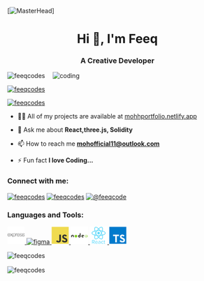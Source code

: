 [![MasterHead](https://user-images.githubusercontent.com/74038190/213910845-af37a709-8995-40d6-be59-724526e3c3d7.gif)]
<h1 align="center">Hi 👋, I'm Feeq</h1>
<h3 align="center">A Creative Developer</h3>
<img align="right" alt="coding" width="400" src="https://cdn.dribbble.com/users/2131993/screenshots/4948736/media/45dceb640723d72436c427add7966cf8.gif">

<p align="left"> <img src="https://komarev.com/ghpvc/?username=feeqcodes&label=Profile%20views&color=0e75b6&style=flat" alt="feeqcodes" /> </p>

<p align="left"> <a href="https://github.com/ryo-ma/github-profile-trophy"><img src="https://github-profile-trophy.vercel.app/?username=feeqcodes" alt="feeqcodes" /></a> </p>

<p align="left"> <a href="https://twitter.com/feeqcodes" target="blank"><img src="https://img.shields.io/twitter/follow/feeqcodes?logo=twitter&style=for-the-badge" alt="feeqcodes" /></a> </p>

- 👨‍💻 All of my projects are available at [mohhportfolio.netlify.app](mohhportfolio.netlify.app)

- 💬 Ask me about **React,three.js, Solidity**

- 📫 How to reach me **mohofficial11@outlook.com**

- ⚡ Fun fact **I love Coding...**

<h3 align="left">Connect with me:</h3>
<p align="left">
<a href="https://twitter.com/feeqcodes" target="blank"><img align="center" src="https://raw.githubusercontent.com/rahuldkjain/github-profile-readme-generator/master/src/images/icons/Social/twitter.svg" alt="feeqcodes" height="30" width="40" /></a>
<a href="https://instagram.com/feeqcodes" target="blank"><img align="center" src="https://raw.githubusercontent.com/rahuldkjain/github-profile-readme-generator/master/src/images/icons/Social/instagram.svg" alt="feeqcodes" height="30" width="40" /></a>
<a href="https://hashnode.com/@feeqcode" target="blank"><img align="center" src="https://raw.githubusercontent.com/rahuldkjain/github-profile-readme-generator/master/src/images/icons/Social/hashnode.svg" alt="@feeqcode" height="30" width="40" /></a>
</p>

<h3 align="left">Languages and Tools:</h3>
<p align="left"> <a href="https://expressjs.com" target="_blank" rel="noreferrer"> <img src="https://raw.githubusercontent.com/devicons/devicon/master/icons/express/express-original-wordmark.svg" alt="express" width="40" height="40"/> </a> <a href="https://www.figma.com/" target="_blank" rel="noreferrer"> <img src="https://www.vectorlogo.zone/logos/figma/figma-icon.svg" alt="figma" width="40" height="40"/> </a> <a href="https://developer.mozilla.org/en-US/docs/Web/JavaScript" target="_blank" rel="noreferrer"> <img src="https://raw.githubusercontent.com/devicons/devicon/master/icons/javascript/javascript-original.svg" alt="javascript" width="40" height="40"/> </a> <a href="https://nodejs.org" target="_blank" rel="noreferrer"> <img src="https://raw.githubusercontent.com/devicons/devicon/master/icons/nodejs/nodejs-original-wordmark.svg" alt="nodejs" width="40" height="40"/> </a> <a href="https://reactjs.org/" target="_blank" rel="noreferrer"> <img src="https://raw.githubusercontent.com/devicons/devicon/master/icons/react/react-original-wordmark.svg" alt="react" width="40" height="40"/> </a> <a href="https://www.typescriptlang.org/" target="_blank" rel="noreferrer"> <img src="https://raw.githubusercontent.com/devicons/devicon/master/icons/typescript/typescript-original.svg" alt="typescript" width="40" height="40"/> </a> </p>

<p><img align="center" src="https://github-readme-stats.vercel.app/api/top-langs?username=feeqcodes&show_icons=true&locale=en&layout=compact" alt="feeqcodes" /></p>

<p><img align="center" src="https://github-readme-streak-stats.herokuapp.com/?user=feeqcodes&" alt="feeqcodes" /></p>
